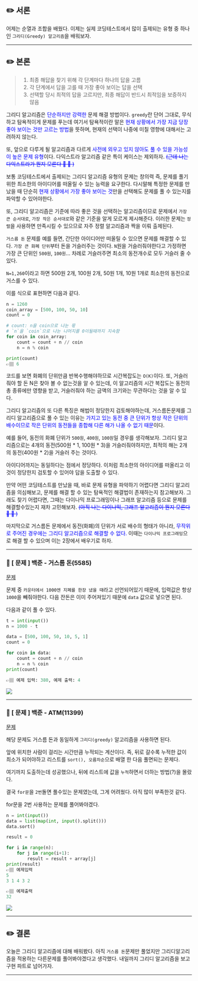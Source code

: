 ## ✏️ 서론
어제는 순열과 조합을 배웠다.
이제는 실제 코딩테스트에서 많이 출제되는 유형 중 하나인
`그리디(Greedy) 알고리즘`을 배워보자.

---

## ✏️ 본론

> 1. 최종 해답을 찾기 위해 각 단계마다 하나의 답을 고름
> 2. 각 단계에서 답을 고를 때 가장 좋아 보이는 답을 선택
> 3. 선택할 당시 최적의 답을 고르지만, 최종 해답이 반드시 최적임을 보증하지 않음

그리디 알고리즘은 <span style='color:blue'>단순하지만 강력한</span> 문제 해결 방법이다.
`greedy`란 단어 그대로, 무식하고 탐욕적이게 문제를 푸는데 여기서 탐욕적이란 말은 <span style='color:blue'>현재 상황에서 가장 지금 당장 좋아 보이는 것만 고르는 방법</span>을 뜻하며, 현재의 선택이 나중에 미칠 영향에 대해서는 고려하지 않는다.

또, 앞으로 다루게 될 알고리즘과 다르게 <span style='color:blue'>사전에 외우고 있지 않아도 풀 수 있을 가능성이 높은 문제 유형</span>이다. 다익스트라 알고리즘 같은 특이 케이스는 제외하자.
<span style='color:blue'>~~(근데 나는 다익스트라가 뭔지 모른다 🥲 🥲 )~~</span>

보통 코딩테스트에서 출제되는 그리디 알고리즘 유형의 문제는 창의력 즉, 문제를 풀기 위한 최소한의 아이디어를 떠올릴 수 있는 능력을 요구한다. 다시말해 특정한 문제를 만났을 때 단순히 <span style='color:blue'>현재 상황에서 가장 좋아 보이는 것</span>만을 선택해도 문제를 풀 수 있는지를 파악할 수 있어야한다.

또, 그리디 알고리즘은 기준에 따라 좋은 것을 선택하는 알고리즘이므로 문제에서 `가장 큰 순서대로`, `가장 작은 순서대로`와 같은 기준을 알게 모르게 제시해준다. 이러한 문제는 `정렬`을 사용하면 만족시킬 수 있으므로 자주 정렬 알고리즘과 짝을 이뤄 출제된다.

`거스름 돈` 문제를 예를 들면, 간단한 아이디어만 떠올릴 수 있으면 문제를 해결할 수 있다.
`가장 큰 화폐 단위`부터 돈을 거슬러주는 것이다.
`N`원을 거슬러줘야한다고 가정하면 가장 큰 단위인 `500원`, `100원`... 차례로 거슬러주면 최소의 동전개수로 모두 거슬러 줄 수 있다.

`N=1,260`이라고 하면 500원 2개, 100원 2개, 50원 1개, 10원 1개로 최소한의 동전으로 거스를 수 있다.

이를 식으로 표현하면 다음과 같다.

```python
n = 1260
coin_array = [500, 100, 50, 10]
count = 0

# count: n을 coin으로 나눈 몫
# `n`을 `coin`으로 나눈 나머지를 0이될때까지 지속함 
for coin in coin_array:
    count = count + n // coin
    n = n % coin

print(count)
👉🏽 6
```
코드를 보면 화폐의 단위만큼 반복수행해야하므로 시간복잡도는 `O(K)`이다. 
또, 거슬러줘야 할 돈 N은 찾아 볼 수 없는것을 알 수 있는데, 이 알고리즘의 시간 복잡도는 동전의 총 종류에만 영향을 받고, 거슬러줘야 하는 금액의 크기와는 무관하다는 것을 알 수 있다.

그리디 알고리즘의 또 다른 특징은 해법이 정당한지 검토해야하는데, 거스름돈문제를 그리디 알고리즘으로 풀 수 있는 이유는 <span style='color:blue'>가지고 있는 동전 중 큰 단위가 항상 작은 단위의 배수이므로 작은 단위의 동전들을 종합해 다른 해가 나올 수 없기 때문</span>이다.

예를 들어, 동전의 화폐 단위가 `500원`, `400원`, `100원`일 경우를 생각해보자. 
그리디 알고리즘으로는 4개의 동전(500원 * 1, 100원 * 3)을 거슬러줘야하지만, 최적의 해는 2개의 동전(400원 * 2)을 거슬러 주는 것이다.

아이디어까지는 동일하다는 점에서 정당하다. 
이처럼 최소한의 아이디어를 떠올리고 이것이 정당한지 검토할 수 있어야 답을 도출할 수 있다.

만약 어떤 코딩테스트를 만났을 때, 바로 문제 유형을 파악하기 어렵다면 그리디 알고리즘을 의심해보고, 문제를 해결 할 수 있는 탐욕적인 해결법이 존재하는지 참고해보자. 그래도 찾기 어렵다면, 그때는 다이나믹 프로그래밍이나 그래프 알고리즘 등으로 문제를 해결할수있는지 재차 고민해보자.
<span style='color:blue'>~~(아직 나는 다이나믹, 그래프 알고리즘이 뭔지 모른다 🥲 🥲 )~~</span>

 마지막으로 거스름돈 문제에서 동전(화폐)의 단위가 서로 배수의 형태가 아니라, <span style='color:blue'>무작위로 주어진 경우에는 그리디 알고리즘으로 해결할 수 없다.</span> 
 이때는 `다이나믹 프로그래밍`으로 해결 할 수 있으며 이는 2장에서 배우기로 하자.

---

### 📍 [ 문제 ] 백준 - 거스름 돈(5585)
<a href='https://www.acmicpc.net/problem/5585'>문제</a>

문제 중 `카운터에서 1000엔 지폐를 한장 냈을 때`라고 선언되어있기 때문에, 입력값은 항상 `1000`을 빼줘야한다.
다음 잔돈은 이미 주어져있기 때문에 `data` 값으로 넣으면 된다.

다음과 같이 풀 수 있다.

```python
t = int(input())
n = 1000 - t

data = [500, 100, 50, 10, 5, 1]
count = 0

for coin in data:
    count = count + n // coin
    n = n % coin
print(count)

👉🏽 예제 입력: 380, 예제 출력: 4
```

![](https://images.velog.io/images/abcd8637/post/61d03529-4479-4a12-8dd3-2f7a40f7ccca/%E1%84%89%E1%85%B3%E1%84%8F%E1%85%B3%E1%84%85%E1%85%B5%E1%86%AB%E1%84%89%E1%85%A3%E1%86%BA%202021-01-05%2010.46.04.png)

---

### 📍 [ 문제 ] 백준 - ATM(11399)
<a href='https://www.acmicpc.net/problem/11399'>문제</a>

해당 문제도 거스름 돈과 동일하게 `그리디(greedy)` 알고리즘을 사용하면 된다.

앞에 위치한 사람이 걸리는 시간만큼 누적되는 계산이다.
즉, 뒤로 갈수록 누적한 값이 최소가 되어야하고 리스트를 `sort(), 오름차순`으로 배열 한 다음 풀면되는 문제다.

여기까지 도출하는데 성공했으나, 뒤에 리스트에 값을 `누적`하면서 더하는 방법(?)을 몰랐다.

결국 `for문`을 `2번`돌면 풀수있는 문제였는데, 
그게 어려웠다. 아직 많이 부족한것 같다.

for문을 2번 사용하는 문제를 풀어봐야겠다. 

```python
n = int(input())
data = list(map(int, input().split()))
data.sort()

result = 0

for i in range(n):
    for j in range(i+1):
        result = result + array[j]
print(result)
👉🏽 예제입력
5 
3 1 4 3 2

👉🏽 예제출력
32
```

![](https://images.velog.io/images/abcd8637/post/9c31551c-f401-479f-b4b0-1deaa39c7145/%E1%84%89%E1%85%B3%E1%84%8F%E1%85%B3%E1%84%85%E1%85%B5%E1%86%AB%E1%84%89%E1%85%A3%E1%86%BA%202021-01-05%2012.01.36.png)

---

## ✏️ 결론
오늘은 그리디 알고리즘에 대해 배워봤다.
아직 `거스름 돈`문제만 풀었지만 그리디알고리즘을 적용하는 다른문제를 풀어봐야겠다고 생각했다.
내일까지 그리디 알고리즘을 보고 구현 파트로 넘어가자.

---

